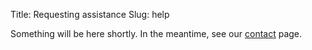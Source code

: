 Title: Requesting assistance
Slug: help

Something will be here shortly.
In the meantime, see our [contact](/contact.html) page.